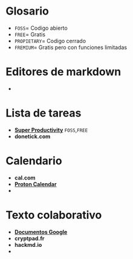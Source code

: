 # Glosario
- `FOSS`= Codigo abierto
- `FREE`= Gratis
- `PROPIETARY`= Codigo cerrado
- `FREMIUM`= Gratis pero con funciones limitadas
# Editores de markdown
- 
# Lista de tareas
- [**Super Productivity**](https://super-productivity.com/) `FOSS`,`FREE`
- **donetick.com**

# Calendario
- **cal.com**
- **[Proton Calendar](https://proton.me/calendar)**
- 

# Texto colaborativo
- [**Documentos Google**](https://workspace.google.com/products/docs/)
- **cryptpad.fr**
- **hackmd.io**
- 
